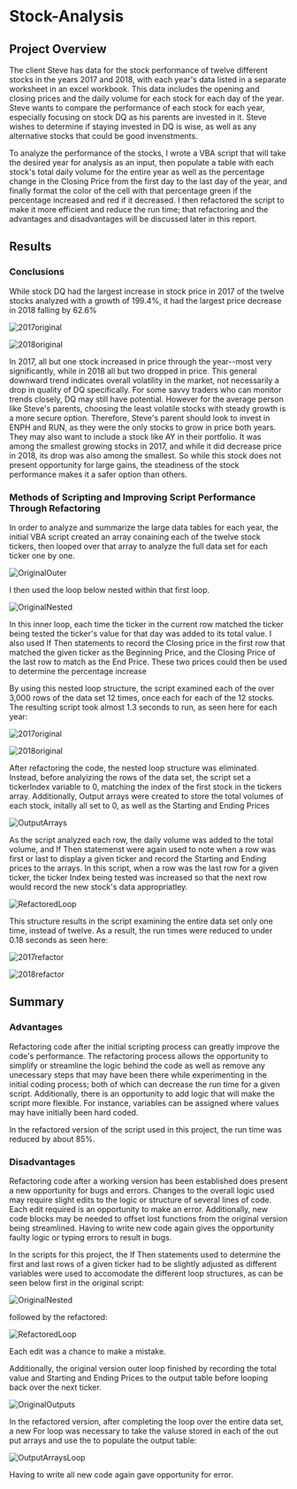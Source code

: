 # Stock-Analysis
## Project Overview

The client Steve has data for the stock performance of twelve different stocks in the years 2017 and 2018, with each year's data listed in a separate worksheet in an excel workbook.  This data includes the opening and closing prices and the daily volume for each stock for each day of the year.  Steve wants to compare the performance of each stock for each year, especially focusing on stock DQ as his parents are invested in it.  Steve wishes to determine if staying invested in DQ is wise, as well as any alternative stocks that could be good invenstments.

To analyze the performance of the stocks, I wrote a VBA script that will take the desired year for analysis as an input, then populate a table with each stock's total daily volume for the entire year as well as the percentage change in the Closing Price from the first day to the last day of the year, and finally format the color of the cell with that percentage green if the percentage increased and red if it decreased.  I then refactored the script to make it more efficient and reduce the run time; that refactoring and the advantages and disadvantages will be discussed later in this report.

## Results

### Conclusions

While stock DQ had the largest increase in stock price in 2017 of the twelve stocks analyzed with a growth of 199.4%, it had the largest price decrease in 2018 falling by 62.6%

![2017original](/Resources/Not_refactored_2017.png)

![2018original](/Resources/Not_refactored_2018.png)

In 2017, all but one stock increased in price through the year--most very significantly, while in 2018 all but two dropped in price.  This general downward trend indicates overall volatility in the market, not necessarily a drop in quality of DQ specifically.  For some savvy traders who can monitor trends closely, DQ may still have potential.  However for the average person like Steve's parents, choosing the least volatile stocks with steady growth is a more secure option.  Therefore, Steve's parent should look to invest in ENPH and RUN, as they were the only stocks to grow in price both years.  They may also want to include a stock like AY in their portfolio.  It was among the smallest growing stocks in 2017, and while it did decrease price in 2018, its drop was also among the smallest.  So while this stock does not present opportunity for large gains, the steadiness of the stock performance makes it a safer option than others.

### Methods of Scripting and Improving Script Performance Through Refactoring

In order to analyze and summarize the large data tables for each year, the initial VBA script created an array conaining each of the twelve stock tickers, then looped over that array to analyze the full data set for each ticker one by one.

![OriginalOuter](/Resources/Original_outer_loop.png)

I then used the loop below nested within that first loop.

![OriginalNested](/Resources/Original_nested_loop.png)

In this inner loop, each time the ticker in the current row matched the ticker being tested the ticker's value for that day was added to its total value.  I also used If Then statements to record the Closing price in the first row that matched the given ticker as the Beginning Price, and the Closing Price of the last row to match as the End Price.  These two prices could then be used to determine the percentage increase

By using this nested loop structure, the script examined each of the over 3,000 rows of the data set 12 times, once each for each of the 12 stocks.  The resulting script took almost 1.3 seconds to run, as seen here for each year:

![2017original](/Resources/Not_refactored_2017.png)

![2018original](/Resources/Not_refactored_2018.png)

After refactoring the code, the nested loop structure was eliminated.  Instead, before analyizing the rows of the data set, the script set a tickerIndex variable to 0, matching the index of the first stock in the tickers array.  Additionally, Output arrays were created to store the total volumes of each stock, initally all set to 0, as well as the Starting and Ending Prices

![OutputArrays](/Resources/Output_arrays.png)

As the script analyzed each row, the daily volume was added to the total volume,  and If Then statemenst were again used to note when a row was first or last to display a given ticker and record the Starting and Ending prices to the arrays.  In this script, when a row was the last row for a given ticker, the ticker Index being tested was increased so that the next row would record the new stock's data appropriatley.

![RefactoredLoop](/Resources/Refactored_loop.png)

This structure results in the script examining the entire data set only one time, instead of twelve.  As a result, the run times were reduced to under 0.18 seconds as seen here:

![2017refactor](/Resources/VBA_Challenge_2017.png)

![2018refactor](/Resources/VBA_Challenge_2018.png)
## Summary

### Advantages

Refactoring code after the initial scripting process can greatly improve the code's performance.  The refactoring process allows the opportunity to simplify or streamline the logic behind the code as well as remove any unecessary steps that may have been there while experimenting in the initial coding process; both of which can decrease the run time for a given script.  Additionally, there is an opportunity to add logic that will make the script more flexible.  For instance, variables can be assigned where values may have initially been hard coded.

In the refactored version of the script used in this project, the run time was reduced by about 85%.  


### Disadvantages

Refactoring code after a working version has been established does present a new opportunity for bugs and errors.  Changes to the overall logic used may require slight edits to the logic or structure of several lines of code.  Each edit required is an opportunity to make an error.  Additionally, new code blocks may be needed to offset lost functions from the original version being streamlined.  Having to write new code again gives the opportunity faulty logic or typing errors to result in bugs.

In the scripts for this project, the If Then statements used to determine the first and last rows of a given ticker had to be slightly adjusted as different variables were used to accomodate the different loop structures, as can be seen below first in the original script: 

![OriginalNested](/Resources/Original_nested_loop.png)

followed by the refactored:

![RefactoredLoop](/Resources/Refactored_loop.png)

Each edit was a chance to make a mistake.

Additionally, the original version outer loop finished by recording the total value and Starting and Ending Prices to the output table before looping back over the next ticker.  

![OriginalOutputs](/Resources/Original_outputs.png)

In the refactored version, after completing the loop over the entire data set, a new For loop was necessary to take the valuse stored in each of the out put arrays and use the to populate the output table:

![OutputArraysLoop](/Resources/Output_arrays_loop.png)

Having to write all new code again gave opportunity for error.  

